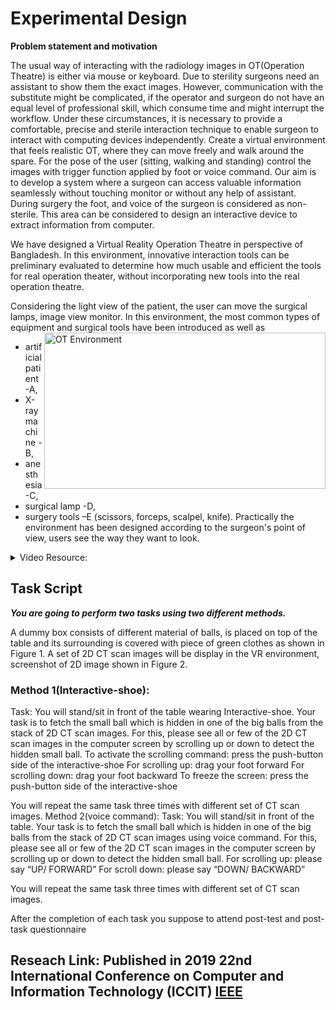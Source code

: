 # Experimental Design
**Problem statement and motivation** 

The usual way of interacting with the radiology images in OT(Operation Theatre) is either via mouse or keyboard. Due to sterility surgeons need an assistant to show them the exact images. However, communication with the substitute might be complicated, if the operator and surgeon do not have an equal level of professional skill, which consume time and might interrupt the workflow. Under these circumstances, it is necessary to provide a comfortable, precise and sterile interaction technique to enable surgeon to interact with computing devices independently. Create a virtual environment that feels realistic OT, where they can move freely and walk around the spare. For the pose of the user (sitting, walking and standing) control the images with trigger function applied by foot or voice command. Our aim is to develop a system where a surgeon can access valuable information seamlessly without touching monitor or without any help of assistant. During surgery the foot, and voice of the surgeon is considered as non-sterile. This area can be considered to design an interactive device to extract information from computer. 

We have designed a Virtual Reality Operation Theatre in perspective of Bangladesh. In  this environment, innovative interaction tools can be preliminary evaluated to determine how much usable and efficient the tools for real operation theater, without incorporating new tools into the real operation theatre. 

Considering the light view of the patient, the user can move the surgical lamps, image view monitor. In this environment, the most common types of equipment and surgical tools have been introduced as well as
<img align="right" alt ="OT Environment" width="450" height="250" src="https://raw.githubusercontent.com/anuproy/Voice-and-Food-based-interaction-for-Navigating-2D-Radio-logical-image-in-the-VR-in-Unity/master/Image/OT%20Environment.png">
* artificial patient -A,
* X-ray machine -B, 
* anesthesia -C,
* surgical lamp -D,
* surgery tools –E (scissors, forceps, scalpel, knife).
Practically the environment has been designed according to the surgeon's point of view, users see the way they want to look.



<details><summary>Video Resource:</summary>
<p>

| 1. Operation Theatre Room | 2. Voice Command | 3. Foot-Based |
| --- | --- | --- |
| [See on YouTube](https://youtu.be/J-Cj34Edk6U) [![OT Room Command](https://img.youtube.com/vi/J-Cj34Edk6U/1.jpg)](https://youtu.be/J-Cj34Edk6U) | [See on YouTube](https://youtu.be/iLQDs32sj8Q) [![Voice Command](https://img.youtube.com/vi/iLQDs32sj8Q/1.jpg)](https://youtu.be/iLQDs32sj8Q) | [See on YouTube](https://youtu.be/4YYAUGX2i8I) [![Footbased](https://img.youtube.com/vi/4YYAUGX2i8I/1.jpg)](https://youtu.be/4YYAUGX2i8I)

</p>
</details>

## Task Script
***You are going to perform two tasks using two different methods.***

A dummy box consists of different material of balls, is placed on top of the table and its surrounding is covered with piece of green clothes as shown in Figure 1.
A set of 2D CT scan images will be display in the VR environment, screenshot of 2D image shown in Figure 2.

### Method 1(Interactive-shoe):
Task:  You will stand/sit in front of the table wearing Interactive-shoe. Your task is to fetch the small ball which is hidden in one of the big balls from the stack of 2D CT scan images. For this, please see all or few of the 2D CT scan images in the computer screen by scrolling up or down to detect the hidden small ball.
To activate the scrolling command: press the push-button side of the interactive-shoe
For scrolling up: drag your foot forward
For scrolling down: drag your foot backward
To freeze the screen: press the push-button side of the interactive-shoe

You will repeat the same task three times with different set of CT scan images.
Method 2(voice command):
Task:  You will stand/sit in front of the table. Your task is to fetch the small ball which is hidden in one of the big balls from the stack of 2D CT scan images using voice command. For this, please see all or few of the 2D CT scan images in the computer screen by scrolling up or down to detect the hidden small ball.
For scrolling up:  please say “UP/ FORWARD” 
For scroll down: please say “DOWN/ BACKWARD”

You will repeat the same task three times with different set of CT scan images.

After the completion of each task you suppose to attend post-test and post-task questionnaire


## **Reseach Link**: Published in 2019 22nd International Conference on Computer and Information Technology (ICCIT) [IEEE](https://ieeexplore.ieee.org/abstract/document/9038175)


